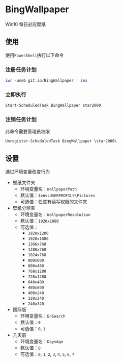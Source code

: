 # BingWallpaper

Win10 每日必应壁纸

## 使用

使用`PowerShell`执行以下命令

### 注册任务计划

```ps1
iwr -useb git.io/BingWallpaper | iex
```

### 立即执行

```ps1
Start-ScheduledTask BingWallpaper star2000
```

### 注销任务计划

此命令需要管理员权限

```ps1
Unregister-ScheduledTask BingWallpaper \star2000\
```

## 设置

通过环境变量改变行为

- 壁纸文件夹
  - 环境变量名：`WallpaperPath`
  - 默认值：`$env:USERPROFILE\Pictures`
  - 可选值：任意有读写权限的文件夹
- 壁纸分辨率
  - 环境变量名：`WallpaperResolution`
  - 默认值：`1920x1080`
  - 可选值：
    - `1920x1200`
    - `1920x1080`
    - `1366x768`
    - `1280x768`
    - `1024x768`
    - `800x600`
    - `800x480`
    - `768x1280`
    - `720x1280`
    - `640x480`
    - `480x800`
    - `400x240`
    - `320x240`
    - `240x320`
- 国际版
  - 环境变量名：`EnSearch`
  - 默认值：`0`
  - 可选值：`0`, `1`
- 几天前
  - 环境变量名：`DaysAgo`
  - 默认值：`0`
  - 可选值：`0`, `1`, `2`, `3`, `4`, `5`, `6`, `7`

</details>

[任务文件]: https://raw.githubusercontent.com/star2000/BingWallpaper/master/BingWallpaper.xml
